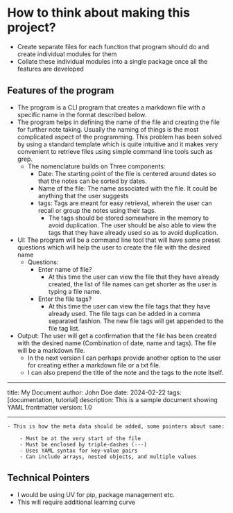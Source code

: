 # How to think about making this project?

- Create separate files for each function that program should do and create individual modules for them
- Collate these individual modules into a single package once all the features are developed

## Features of the program

- The program is a CLI program that creates a markdown file with a specific name in the format described below.
- The program helps in defining the name of the file and creating the file for further note taking. Usually the naming of things is the most complicated aspect of the programming. This problem has been solved by using a standard template which is quite intuitive and it makes very convenient to retrieve files using simple command line tools such as grep.
  - The nomenclature builds on Three components:
    - Date: The starting point of the file is centered around dates so that the notes can be sorted by dates.
    - Name of the file: The name associated with the file. It could be anything that the user suggests
    - tags: Tags are meant for easy retrieval, wherein the user can recall or group the notes using their tags.
      - The tags should be stored somewhere in the memory to avoid duplication. The user should be also able to view the tags that they have already used so as to avoid duplication.
- UI: The program will be a command line tool that will have some preset questions which will help the user to create the file with the desired name
  - Questions:
    - Enter name of file?
      - At this time the user can view the file that they have already created, the list of file names can get shorter as the user is typing a file name.
    - Enter the file tags?
      - At this time the user can view the file tags that they have already used. The file tags can be added in a comma separated fashion. The new file tags will get appended to the file tag list.
- Output: The user will get a confirmation that the file has been created with the desired name (Combination of date, name and tags). The file will be a markdown file.
  - In the next version I can perhaps provide another option to the user for creating either a markdown file or a txt file.
  - I can also prepend the title of the note and the tags to the note itself.

---

title: My Document
author: John Doe
date: 2024-02-22
tags: [documentation, tutorial]
description: This is a sample document showing YAML frontmatter
version: 1.0

---

    - This is how the meta data should be added, some pointers about same:

        - Must be at the very start of the file
        - Must be enclosed by triple-dashes (---)
        - Uses YAML syntax for key-value pairs
        - Can include arrays, nested objects, and multiple values

## Technical Pointers

- I would be using UV for pip, package management etc.
- This will require additional learning curve
